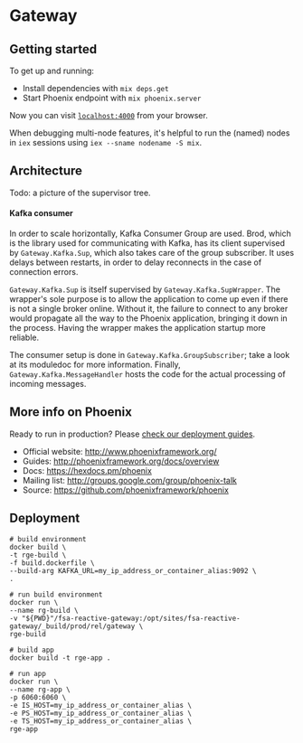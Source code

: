 # Gateway

## Getting started

To get up and running:

  * Install dependencies with `mix deps.get`
  * Start Phoenix endpoint with `mix phoenix.server`

Now you can visit [`localhost:4000`](http://localhost:4000) from your browser.

When debugging multi-node features, it's helpful to run the (named) nodes in `iex` sessions using `iex --sname nodename -S mix`.


## Architecture

Todo: a picture of the supervisor tree.

#### Kafka consumer
In order to scale horizontally, Kafka Consumer Group are used. Brod, which is the library used for communicating with Kafka, has its client supervised by `Gateway.Kafka.Sup`, which also takes care of the group subscriber. It uses delays between restarts, in order to delay reconnects in the case of connection errors.

`Gateway.Kafka.Sup` is itself supervised by `Gateway.Kafka.SupWrapper`. The wrapper's sole purpose is to allow the application to come up even if there is not a single broker online. Without it, the failure to connect to any broker would propagate all the way to the Phoenix application, bringing it down in the process. Having the wrapper makes the application startup more reliable.

The consumer setup is done in `Gateway.Kafka.GroupSubscriber`; take a look at its moduledoc for more information. Finally, `Gateway.Kafka.MessageHandler` hosts the code for the actual processing of incoming messages.

## More info on Phoenix

Ready to run in production? Please [check our deployment guides](http://www.phoenixframework.org/docs/deployment).

  * Official website: http://www.phoenixframework.org/
  * Guides: http://phoenixframework.org/docs/overview
  * Docs: https://hexdocs.pm/phoenix
  * Mailing list: http://groups.google.com/group/phoenix-talk
  * Source: https://github.com/phoenixframework/phoenix

## Deployment

```
# build environment
docker build \
-t rge-build \
-f build.dockerfile \
--build-arg KAFKA_URL=my_ip_address_or_container_alias:9092 \
.

# run build environment
docker run \
--name rg-build \
-v "${PWD}"/fsa-reactive-gateway:/opt/sites/fsa-reactive-gateway/_build/prod/rel/gateway \
rge-build

# build app
docker build -t rge-app .

# run app
docker run \
--name rg-app \
-p 6060:6060 \
-e IS_HOST=my_ip_address_or_container_alias \
-e PS_HOST=my_ip_address_or_container_alias \
-e TS_HOST=my_ip_address_or_container_alias \
rge-app
```
